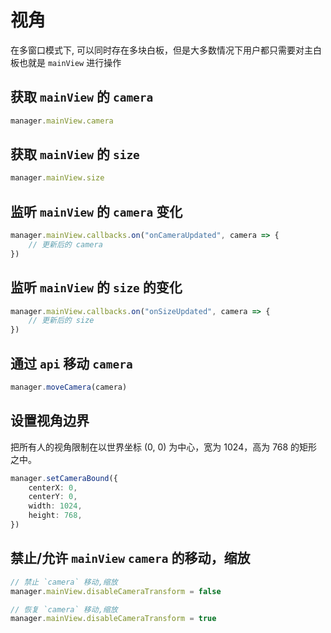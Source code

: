 # 视角
在多窗口模式下, 可以同时存在多块白板，但是大多数情况下用户都只需要对主白板也就是 `mainView` 进行操作


## 获取 `mainView` 的 `camera`
```typescript
manager.mainView.camera
```

## 获取 `mainView` 的 `size`
```typescript
manager.mainView.size
```

## 监听 `mainView` 的 `camera` 变化
```typescript
manager.mainView.callbacks.on("onCameraUpdated", camera => {
    // 更新后的 camera
})
```

## 监听 `mainView` 的 `size` 的变化
```typescript
manager.mainView.callbacks.on("onSizeUpdated", camera => {
    // 更新后的 size
})
```

## 通过 `api` 移动 `camera`
```typescript
manager.moveCamera(camera)
```

## 设置视角边界
把所有人的视角限制在以世界坐标 (0, 0) 为中心，宽为 1024，高为 768 的矩形之中。
```typescript
manager.setCameraBound({
    centerX: 0,
    centerY: 0,
    width: 1024,
    height: 768,
})
```

## 禁止/允许 `mainView` `camera` 的移动，缩放
```typescript
// 禁止 `camera` 移动,缩放
manager.mainView.disableCameraTransform = false

// 恢复 `camera` 移动,缩放
manager.mainView.disableCameraTransform = true
```

